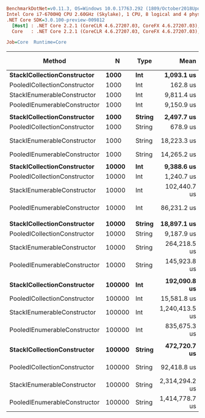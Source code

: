 ``` ini

BenchmarkDotNet=v0.11.3, OS=Windows 10.0.17763.292 (1809/October2018Update/Redstone5)
Intel Core i7-6700HQ CPU 2.60GHz (Skylake), 1 CPU, 8 logical and 4 physical cores
.NET Core SDK=3.0.100-preview-009812
  [Host] : .NET Core 2.2.1 (CoreCLR 4.6.27207.03, CoreFX 4.6.27207.03), 64bit RyuJIT
  Core   : .NET Core 2.2.1 (CoreCLR 4.6.27207.03, CoreFX 4.6.27207.03), 64bit RyuJIT

Job=Core  Runtime=Core  

```
|                       Method |      N |   Type |           Mean |          Error |         StdDev | Ratio | RatioSD | Gen 0/1k Op | Gen 1/1k Op | Gen 2/1k Op | Allocated Memory/Op |
|----------------------------- |------- |------- |---------------:|---------------:|---------------:|------:|--------:|------------:|------------:|------------:|--------------------:|
|  **StackICollectionConstructor** |   **1000** |    **Int** |     **1,093.1 us** |     **20.3631 us** |     **19.0476 us** |  **1.00** |    **0.00** |   **1289.0625** |           **-** |           **-** |          **3968.75 KB** |
| PooledICollectionConstructor |   1000 |    Int |       162.8 us |      1.0000 us |      0.9354 us |  0.15 |    0.00 |     12.6953 |           - |           - |            39.06 KB |
|  StackIEnumerableConstructor |   1000 |    Int |     9,811.4 us |    155.9309 us |    145.8579 us |  8.98 |    0.14 |   2687.5000 |           - |           - |          8281.25 KB |
| PooledIEnumerableConstructor |   1000 |    Int |     9,150.9 us |     49.6698 us |     46.4611 us |  8.37 |    0.15 |     15.6250 |           - |           - |            85.94 KB |
|                              |        |        |                |                |                |       |         |             |             |             |                     |
|  **StackICollectionConstructor** |   **1000** | **String** |     **2,497.7 us** |     **24.7256 us** |     **23.1283 us** |  **1.00** |    **0.00** |   **2554.6875** |           **-** |           **-** |             **7875 KB** |
| PooledICollectionConstructor |   1000 | String |       678.9 us |      7.8731 us |      7.3645 us |  0.27 |    0.00 |     12.6953 |           - |           - |            39.06 KB |
|  StackIEnumerableConstructor |   1000 | String |    18,223.3 us |    180.7248 us |    169.0501 us |  7.30 |    0.10 |   5281.2500 |           - |           - |         16273.44 KB |
| PooledIEnumerableConstructor |   1000 | String |    14,265.2 us |    228.3455 us |    213.5946 us |  5.71 |    0.11 |     15.6250 |           - |           - |            93.75 KB |
|                              |        |        |                |                |                |       |         |             |             |             |                     |
|  **StackICollectionConstructor** |  **10000** |    **Int** |     **9,388.6 us** |     **51.5633 us** |     **48.2324 us** |  **1.00** |    **0.00** |  **12656.2500** |           **-** |           **-** |            **39125 KB** |
| PooledICollectionConstructor |  10000 |    Int |     1,240.7 us |     10.0287 us |      8.8902 us |  0.13 |    0.00 |     11.7188 |           - |           - |            39.06 KB |
|  StackIEnumerableConstructor |  10000 |    Int |   102,440.7 us |  1,419.4169 us |  1,327.7235 us | 10.91 |    0.14 |  41600.0000 |           - |           - |           128375 KB |
| PooledIEnumerableConstructor |  10000 |    Int |    86,231.2 us |  1,200.1207 us |  1,122.5937 us |  9.19 |    0.14 |           - |           - |           - |            85.94 KB |
|                              |        |        |                |                |                |       |         |             |             |             |                     |
|  **StackICollectionConstructor** |  **10000** | **String** |    **18,897.1 us** |    **254.4250 us** |    **212.4564 us** |  **1.00** |    **0.00** |  **24968.7500** |           **-** |           **-** |          **78187.5 KB** |
| PooledICollectionConstructor |  10000 | String |     9,187.9 us |    106.0862 us |     94.0426 us |  0.49 |    0.01 |           - |           - |           - |            39.06 KB |
|  StackIEnumerableConstructor |  10000 | String |   264,218.5 us |  2,660.1599 us |  2,488.3152 us | 13.98 |    0.19 |  41500.0000 |  41500.0000 |  41500.0000 |        256367.19 KB |
| PooledIEnumerableConstructor |  10000 | String |   145,923.8 us |  2,901.1558 us |  2,713.7429 us |  7.74 |    0.19 |           - |           - |           - |            93.75 KB |
|                              |        |        |                |                |                |       |         |             |             |             |                     |
|  **StackICollectionConstructor** | **100000** |    **Int** |   **192,090.8 us** |  **3,712.2923 us** |  **4,694.8612 us** |  **1.00** |    **0.00** |  **42666.6667** |  **42666.6667** |  **42666.6667** |        **391012.12 KB** |
| PooledICollectionConstructor | 100000 |    Int |    15,581.8 us |     75.1578 us |     70.3027 us |  0.08 |    0.00 |           - |           - |           - |            39.06 KB |
|  StackIEnumerableConstructor | 100000 |    Int | 1,240,413.5 us | 18,248.9746 us | 16,177.2406 us |  6.51 |    0.19 | 222000.0000 | 183000.0000 | 180000.0000 |       1025065.41 KB |
| PooledIEnumerableConstructor | 100000 |    Int |   835,675.3 us |  6,425.9369 us |  6,010.8254 us |  4.38 |    0.13 |           - |           - |           - |            85.94 KB |
|                              |        |        |                |                |                |       |         |             |             |             |                     |
|  **StackICollectionConstructor** | **100000** | **String** |   **472,720.7 us** |  **7,518.1358 us** |  **6,664.6315 us** |  **1.00** |    **0.00** |  **26000.0000** |  **26000.0000** |  **26000.0000** |         **781462.8 KB** |
| PooledICollectionConstructor | 100000 | String |    92,418.8 us |  1,018.1937 us |    952.4190 us |  0.20 |    0.00 |           - |           - |           - |            39.06 KB |
|  StackIEnumerableConstructor | 100000 | String | 2,314,294.2 us | 26,771.5566 us | 25,042.1306 us |  4.89 |    0.10 | 374000.0000 | 334000.0000 | 332000.0000 |       2048815.55 KB |
| PooledIEnumerableConstructor | 100000 | String | 1,414,778.7 us | 12,407.2967 us | 11,605.7930 us |  2.99 |    0.05 |           - |           - |           - |            93.75 KB |
